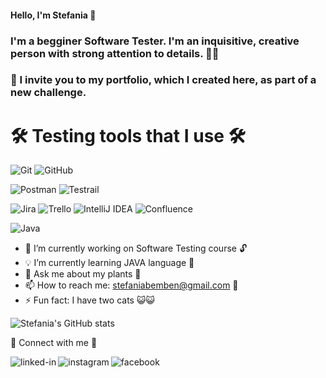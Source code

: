 
#### **Hello, I'm Stefania 👋** 
### I'm a begginer Software Tester. I'm an inquisitive, creative person with strong attention to details. 🙋‍♀️

### 🎯 I invite you to my portfolio, which I created here, as part of a new challenge.


# 🛠️ Testing tools that I use 🛠️

![Git](https://img.shields.io/badge/git-%23F05033.svg?style=for-the-badge&logo=git&logoColor=white)
![GitHub](https://img.shields.io/badge/github-%23121011.svg?style=for-the-badge&logo=github&logoColor=white)


![Postman](https://img.shields.io/badge/Postman-FF6C37?style=for-the-badge&logo=postman&logoColor=white)
![Testrail](https://img.shields.io/badge/TestRail-65C179.svg?style=for-the-badge&logo=TestRail&logoColor=white)


![Jira](https://img.shields.io/badge/jira-%230A0FFF.svg?style=for-the-badge&logo=jira&logoColor=white)
![Trello](https://img.shields.io/badge/Trello-%23026AA7.svg?style=for-the-badge&logo=Trello&logoColor=white)
![IntelliJ IDEA](https://img.shields.io/badge/IntelliJIDEA-000000.svg?style=for-the-badge&logo=intellij-idea&logoColor=white)
![Confluence](https://img.shields.io/badge/confluence-%23172BF4.svg?style=for-the-badge&logo=confluence&logoColor=white)

![Java](https://img.shields.io/badge/java-%23ED8B00.svg?style=for-the-badge&logo=openjdk&logoColor=white)


- 🔭 I’m currently working on Software Testing course 🔓
- 💡 I’m currently learning JAVA language 🔧
- 💬 Ask me about my plants 🌿
- 📫 How to reach me: stefaniabemben@gmail.com 📧
- ⚡ Fun fact: I have two cats 😺😺

  
![Stefania's GitHub stats](https://github-readme-stats.vercel.app/api?username=stefaniabemben&show_icons=true&theme=transparent)


📲 Connect with me 📲

[<img align="left" alt="linked-in" src="https://img.shields.io/badge/linkedin-%230077B5.svg?&style=for-the-badge&logo=linkedin&logoColor=white" />](https://www.linkedin.com/in/stefaniabemben/)
[<img align="left" alt="instagram" src="https://img.shields.io/badge/Instagram-E4405F.svg?style=for-the-badge&logo=Instagram&logoColor=white" />](https://www.instagram.com/stefaniabemben/)
[<img align="left" alt="facebook" src="https://img.shields.io/badge/Facebook-1877F2.svg?style=for-the-badge&logo=Facebook&logoColor=white" />](https://www.facebook.com/stefania.gasiorek/)


